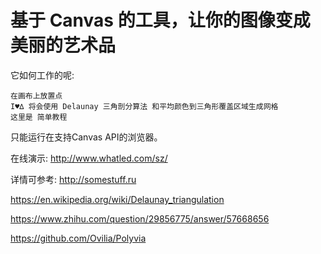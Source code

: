 # 基于 Canvas 的工具，让你的图像变成美丽的艺术品


它如何工作的呢:

    在画布上放置点
    I♥∆ 将会使用 Delaunay 三角剖分算法 和平均颜色到三角形覆盖区域生成网格
    这里是 简单教程

只能运行在支持Canvas API的浏览器。

在线演示: http://www.whatled.com/sz/

详情可参考:
http://somestuff.ru

https://en.wikipedia.org/wiki/Delaunay_triangulation

https://www.zhihu.com/question/29856775/answer/57668656

https://github.com/Ovilia/Polyvia
